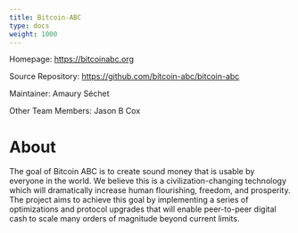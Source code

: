 ```yaml
---
title: Bitcoin-ABC
type: docs
weight: 1000
---
```


Homepage: https://bitcoinabc.org

Source Repository: https://github.com/bitcoin-abc/bitcoin-abc

Maintainer: Amaury Séchet

Other Team Members: Jason B Cox

# About

The goal of Bitcoin ABC is to create sound money that is usable by everyone in the world. We believe this is a civilization-changing technology which will dramatically increase human flourishing, freedom, and prosperity. The project aims to achieve this goal by implementing a series of optimizations and protocol upgrades that will enable peer-to-peer digital cash to scale many orders of magnitude beyond current limits.

